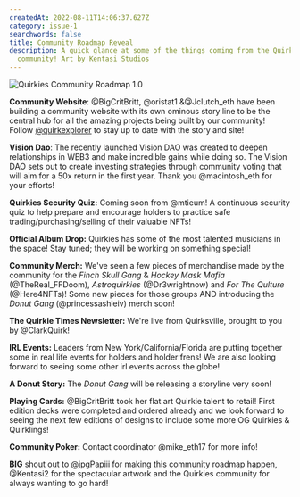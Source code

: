 ```yaml
---
createdAt: 2022-08-11T14:06:37.627Z
category: issue-1
searchwords: false
title: Community Roadmap Reveal
description: A quick glance at some of the things coming from the Quirkies
  community! Art by Kentasi Studios
---
```

![](/img/qrm.png "Quirkies Community Roadmap 1.0")

**Community Website**: @BigCritBritt, @oristat1 &@Jclutch_eth have been building a community website with its own ominous story line to be the central hub for all the amazing projects being built by our community! Follow [@quirkexplorer](https://twitter.com/quirkexplorer) to stay up to date with the story and site!

**Vision Dao**: The recently launched Vision DAO was created to deepen relationships in WEB3 and make incredible gains while doing so. The Vision DAO sets out to create investing strategies through community voting that will aim for a 50x return in the first year. Thank you @macintosh_eth for your efforts!

**Quirkies Security Quiz:** Coming soon from @mtieum! A continuous security quiz to help prepare and encourage holders to practice safe trading/purchasing/selling of their valuable NFTs!

**Official Album Drop:** Quirkies has some of the most talented musicians in the space! Stay tuned; they will be working on something special! 

**Community Merch:** We've seen a few pieces of merchandise made by the community for the *Finch Skull Gang* & *Hockey Mask Mafia* (@TheReal_FFDoom), *Astroquirkies* (@Dr3wrightnow) and *For The Qulture* (@Here4NFTs)! Some new pieces for those groups AND introducing the *Donut Gang* (@princessashleiv) merch soon! 

**The Quirkie Times Newsletter:** We're live from Quirksville, brought to you by @ClarkQuirk!

**IRL Events:** Leaders from New York/California/Florida are putting together some in real life events for holders and holder frens! We are also looking forward to seeing some other irl events across the globe! 

**A Donut Story:** The *Donut Gang* will be releasing a storyline very soon! 

**Playing Cards:** @BigCritBritt took her flat art Quirkie talent to retail! First edition decks were completed and ordered already and we look forward to seeing the next few editions of designs to include some more OG Quirkies & Quirklings!

**Community Poker:** Contact coordinator @mike_eth17 for more info!

**BIG** shout out to @jpgPapiii for making this community roadmap happen, @Kentasi2 for the spectacular artwork and the Quirkies community for always wanting to go hard!